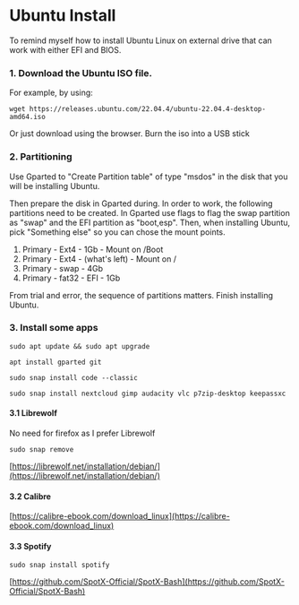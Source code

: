 # Ubuntu Install

To remind myself how to install Ubuntu Linux on external drive that can work with either EFI and BIOS.

### 1. Download the Ubuntu ISO file.

For example, by using:

```
wget https://releases.ubuntu.com/22.04.4/ubuntu-22.04.4-desktop-amd64.iso
```
Or just download using the browser. Burn the iso into a USB stick

### 2. Partitioning

Use Gparted to "Create Partition table" of type "msdos" in the disk that you will be installing Ubuntu.

Then prepare the disk in Gparted during. In order to work, the following partitions need to be created. In Gparted use flags to flag the swap partition as "swap" and the EFI partition as "boot,esp". Then, when installing Ubuntu, pick "Something else" so you can chose the mount points.

1. Primary - Ext4 - 1Gb - Mount on /Boot 
2. Primary - Ext4 - (what's left) - Mount on /
3. Primary - swap - 4Gb
4. Primary  - fat32 - EFI - 1Gb

From trial and error, the sequence of partitions matters. Finish installing Ubuntu. 

### 3. Install some apps
```
sudo apt update && sudo apt upgrade
```

```
apt install gparted git
```

```
sudo snap install code --classic 
```

```
sudo snap install nextcloud gimp audacity vlc p7zip-desktop keepassxc
```

#### 3.1 Librewolf

No need for firefox as I prefer Librewolf
```
sudo snap remove 
```

[https://librewolf.net/installation/debian/](https://librewolf.net/installation/debian/)

#### 3.2 Calibre

[https://calibre-ebook.com/download_linux](https://calibre-ebook.com/download_linux)


#### 3.3 Spotify

```
sudo snap install spotify
```

[https://github.com/SpotX-Official/SpotX-Bash](https://github.com/SpotX-Official/SpotX-Bash)
